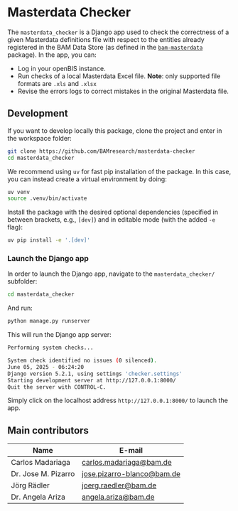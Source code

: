 # Masterdata Checker

The `masterdata_checker` is a Django app used to check the correctness of a given Masterdata definitions file with respect to the entities already registered in the BAM Data Store (as defined in the [`bam-masterdata`](https://github.com/BAMresearch/bam-masterdata) package). In the app, you can:
- Log in your openBIS instance.
- Run checks of a local Masterdata Excel file. **Note**: only supported file formats are `.xls` and `.xlsx`
- Revise the errors logs to correct mistakes in the original Masterdata file.


## Development

If you want to develop locally this package, clone the project and enter in the workspace folder:
```sh
git clone https://github.com/BAMresearch/masterdata-checker
cd masterdata_checker
```

We recommend using `uv` for fast pip installation of the package. In this case, you can instead create a virtual environment by doing:
```sh
uv venv
source .venv/bin/activate
```

Install the package with the desired optional dependencies (specified in between brackets, e.g., `[dev]`) and in editable mode (with the added `-e` flag):
```sh
uv pip install -e '.[dev]'
```

### Launch the Django app

In order to launch the Django app, navigate to the `masterdata_checker/` subfolder:
```sh
cd masterdata_checker
```

And run:
```sh
python manage.py runserver
```

This will run the Django app server:
```sh
Performing system checks...

System check identified no issues (0 silenced).
June 05, 2025 - 06:24:20
Django version 5.2.1, using settings 'checker.settings'
Starting development server at http://127.0.0.1:8000/
Quit the server with CONTROL-C.
```

Simply click on the localhost address `http://127.0.0.1:8000/` to launch the app.


## Main contributors

| Name | E-mail     |
|------|------------|
| Carlos Madariaga | [carlos.madariaga@bam.de](carlos.madariaga@bam.de) |
| Dr. Jose M. Pizarro | [jose.pizarro-blanco@bam.de](jose.pizarro-blanco@bam.de) |
| Jörg Rädler | [joerg.raedler@bam.de](joerg.raedler@bam.de) |
| Dr. Angela Ariza | [angela.ariza@bam.de](angela.ariza@bam.de) |
